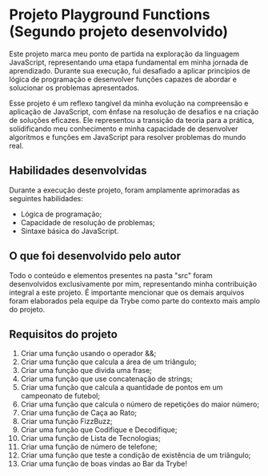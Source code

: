 # Projeto Playground Functions (Segundo projeto desenvolvido)

Este projeto marca meu ponto de partida na exploração da linguagem JavaScript, representando uma etapa fundamental em minha jornada de aprendizado. Durante sua execução, fui desafiado a aplicar princípios de lógica de programação e desenvolver funções capazes de abordar e solucionar os problemas apresentados.

Esse projeto é um reflexo tangível da minha evolução na compreensão e aplicação de JavaScript, com ênfase na resolução de desafios e na criação de soluções eficazes. Ele representou a transição da teoria para a prática, solidificando meu conhecimento e minha capacidade de desenvolver algoritmos e funções em JavaScript para resolver problemas do mundo real.

## Habilidades desenvolvidas

Durante a execução deste projeto, foram amplamente aprimoradas as seguintes habilidades:

- Lógica de programação;
- Capacidade de resolução de problemas;
- Sintaxe básica do JavaScript.

## O que foi desenvolvido pelo autor

Todo o conteúdo e elementos presentes na pasta "src" foram desenvolvidos exclusivamente por mim, representando minha contribuição integral a este projeto. É importante mencionar que os demais arquivos foram elaborados pela equipe da Trybe como parte do contexto mais amplo do projeto.

## Requisitos do projeto

1. Criar uma função usando o operador &&;
2. Criar uma função que calcula a área de um triângulo;
3. Criar uma função que divida uma frase;
4. Criar uma função que use concatenação de strings;
5. Criar uma função que calcula a quantidade de pontos em um campeonato de futebol;
6. Criar uma função que calcula o número de repetições do maior número;
7. Criar uma função de Caça ao Rato;
8. Criar uma função FizzBuzz;
9. Criar uma função que Codifique e Decodifique;
10. Criar uma função de Lista de Tecnologias;
11. Criar uma função de número de telefone;
12. Criar uma função que teste a condição de existência de um triângulo;
13. Criar uma função de boas vindas ao Bar da Trybe!
